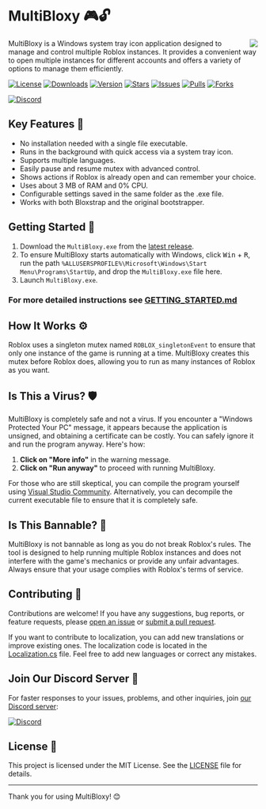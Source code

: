 # MultiBloxy 🎮🔓

<img align="right" src="https://raw.githubusercontent.com/Zgoly/MultiBloxy/refs/heads/main/MultiBloxy/Resources/MultiBloxy.ico" />

MultiBloxy is a Windows system tray icon application designed to manage and control multiple Roblox instances. It provides a convenient way to open multiple instances for different accounts and offers a variety of options to manage them efficiently.

[![License][shield-repo-license]][repo-license]
[![Downloads][shield-repo-releases]][repo-releases]
[![Version][shield-repo-latest]][repo-latest]
[![Stars][shield-repo-stargazers]][repo-stargazers]
[![Issues][shield-repo-issues]][repo-issues]
[![Pulls][shield-repo-pulls]][repo-pulls]
[![Forks][shield-repo-forks]][repo-forks]

<a href="https://dsc.gg/zgoly">
  <img alt="Discord" src="https://invidget.switchblade.xyz/y8fBWPNJFm">
</a>

## Key Features 🌟
- No installation needed with a single file executable.
- Runs in the background with quick access via a system tray icon.
- Supports multiple languages.
- Easily pause and resume mutex with advanced control.
- Shows actions if Roblox is already open and can remember your choice.
- Uses about 3 MB of RAM and 0% CPU.
- Configurable settings saved in the same folder as the .exe file.
- Works with both Bloxstrap and the original bootstrapper.

## Getting Started 🚀
1. Download the `MultiBloxy.exe` from the [latest release](https://github.com/Zgoly/MultiBloxy/releases/latest).
2. To ensure MultiBloxy starts automatically with Windows, click <kbd>Win</kbd> + <kbd>R</kbd>, run the path `%ALLUSERSPROFILE%\Microsoft\Windows\Start Menu\Programs\StartUp`, and drop the `MultiBloxy.exe` file here.
3. Launch `MultiBloxy.exe`.
### For more detailed instructions see [GETTING_STARTED.md](https://github.com/Zgoly/MultiBloxy/blob/main/GETTING_STARTED.md)

## How It Works ⚙️
Roblox uses a singleton mutex named `ROBLOX_singletonEvent` to ensure that only one instance of the game is running at a time. MultiBloxy creates this mutex before Roblox does, allowing you to run as many instances of Roblox as you want.

## Is This a Virus? 🛡️
MultiBloxy is completely safe and not a virus. If you encounter a "Windows Protected Your PC" message, it appears because the application is unsigned, and obtaining a certificate can be costly. You can safely ignore it and run the program anyway. Here's how:

1. **Click on "More info"** in the warning message.
2. **Click on "Run anyway"** to proceed with running MultiBloxy.

For those who are still skeptical, you can compile the program yourself using [Visual Studio Community](https://visualstudio.microsoft.com/vs/). Alternatively, you can decompile the current executable file to ensure that it is completely safe.

## Is This Bannable? 🚫
MultiBloxy is not bannable as long as you do not break Roblox's rules. The tool is designed to help running multiple Roblox instances and does not interfere with the game's mechanics or provide any unfair advantages. Always ensure that your usage complies with Roblox's terms of service.

## Contributing 🤝
Contributions are welcome! If you have any suggestions, bug reports, or feature requests, please [open an issue](https://github.com/Zgoly/MultiBloxy/issues) or [submit a pull request](https://github.com/Zgoly/MultiBloxy/pulls).

If you want to contribute to localization, you can add new translations or improve existing ones. The localization code is located in the [Localization.cs](https://github.com/Zgoly/MultiBloxy/blob/main/MultiBloxy/Localization.cs) file. Feel free to add new languages or correct any mistakes.

## Join Our Discord Server 💬
For faster responses to your issues, problems, and other inquiries, join [our Discord server](https://dsc.gg/zgoly):

<a href="https://dsc.gg/zgoly">
  <img alt="Discord" src="https://invidget.switchblade.xyz/y8fBWPNJFm">
</a>

## License 📜
This project is licensed under the MIT License. See the [LICENSE](LICENSE) file for details.

---

Thank you for using MultiBloxy! 😊

[shield-repo-license]: https://img.shields.io/github/license/Zgoly/MultiBloxy?style=flat&labelColor=c80064&color=c80064
[repo-license]: https://github.com/Zgoly/MultiBloxy/blob/main/LICENSE

[shield-repo-releases]: https://img.shields.io/github/downloads/Zgoly/MultiBloxy/total?style=flat&labelColor=007ec6&color=007ec6
[repo-releases]: https://github.com/Zgoly/MultiBloxy/releases

[shield-repo-latest]: https://img.shields.io/github/v/release/Zgoly/MultiBloxy?style=flat&labelColor=4c1&color=4c1
[repo-latest]: https://github.com/Zgoly/MultiBloxy/releases/latest

[shield-repo-stargazers]: https://img.shields.io/github/stars/Zgoly/MultiBloxy?style=flat&labelColor=ffd700&color=ffd700
[repo-stargazers]: https://github.com/Zgoly/MultiBloxy/stargazers

[shield-repo-issues]: https://img.shields.io/github/issues/Zgoly/MultiBloxy?style=flat&labelColor=ff4500&color=ff4500
[repo-issues]: https://github.com/Zgoly/MultiBloxy/issues

[shield-repo-pulls]: https://img.shields.io/github/issues-pr/Zgoly/MultiBloxy?style=flat&labelColor=8a2be2&color=8a2be2
[repo-pulls]: https://github.com/Zgoly/MultiBloxy/pulls

[shield-repo-forks]: https://img.shields.io/github/forks/Zgoly/MultiBloxy?style=flat&labelColor=00008b&color=00008b
[repo-forks]: https://github.com/Zgoly/MultiBloxy/network/members
